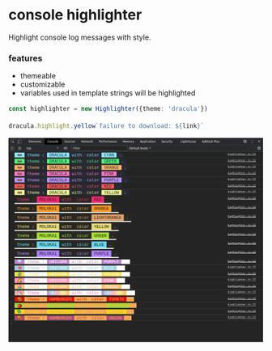 # console highlighter

Highlight console log messages with style.

### features
- themeable
- customizable
- variables used in template strings will be highlighted

```ts
const highlighter = new Highlighter({theme: 'dracula'})

dracula.highlight.yellow`failure to download: ${link}`
```


![Demo](./demo.png)

